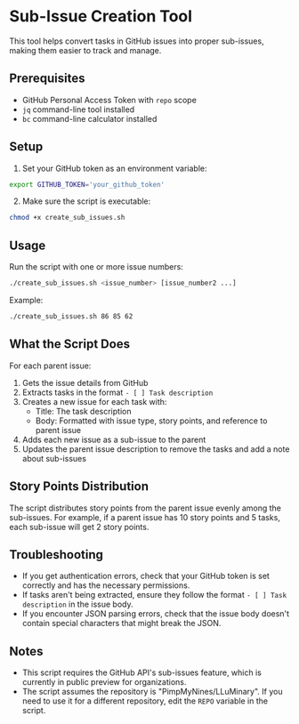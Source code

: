 # Sub-Issue Creation Tool

This tool helps convert tasks in GitHub issues into proper sub-issues, making them easier to track and manage.

## Prerequisites

- GitHub Personal Access Token with `repo` scope
- `jq` command-line tool installed
- `bc` command-line calculator installed

## Setup

1. Set your GitHub token as an environment variable:

```bash
export GITHUB_TOKEN='your_github_token'
```

2. Make sure the script is executable:

```bash
chmod +x create_sub_issues.sh
```

## Usage

Run the script with one or more issue numbers:

```bash
./create_sub_issues.sh <issue_number> [issue_number2 ...]
```

Example:

```bash
./create_sub_issues.sh 86 85 62
```

## What the Script Does

For each parent issue:

1. Gets the issue details from GitHub
2. Extracts tasks in the format `- [ ] Task description`
3. Creates a new issue for each task with:
   - Title: The task description
   - Body: Formatted with issue type, story points, and reference to parent issue
4. Adds each new issue as a sub-issue to the parent
5. Updates the parent issue description to remove the tasks and add a note about sub-issues

## Story Points Distribution

The script distributes story points from the parent issue evenly among the sub-issues. For example, if a parent issue has 10 story points and 5 tasks, each sub-issue will get 2 story points.

## Troubleshooting

- If you get authentication errors, check that your GitHub token is set correctly and has the necessary permissions.
- If tasks aren't being extracted, ensure they follow the format `- [ ] Task description` in the issue body.
- If you encounter JSON parsing errors, check that the issue body doesn't contain special characters that might break the JSON.

## Notes

- This script requires the GitHub API's sub-issues feature, which is currently in public preview for organizations.
- The script assumes the repository is "PimpMyNines/LLuMinary". If you need to use it for a different repository, edit the `REPO` variable in the script.
